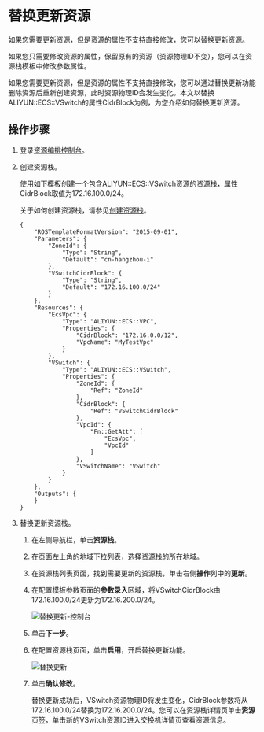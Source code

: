# 替换更新资源

如果您需要更新资源，但是资源的属性不支持直接修改，您可以替换更新资源。

如果您只需要修改资源的属性，保留原有的资源（资源物理ID不变），您可以在资源栈模板中修改参数属性。

如果您需要更新资源，但是资源的属性不支持直接修改，您可以通过替换更新功能删除资源后重新创建资源，此时资源物理ID会发生变化。本文以替换ALIYUN::ECS::VSwitch的属性CidrBlock为例，为您介绍如何替换更新资源。

## 操作步骤

1.  登录[资源编排控制台](http://ros.console.aliyun.com)。

2.  创建资源栈。

    使用如下模板创建一个包含ALIYUN::ECS::VSwitch资源的资源栈，属性CidrBlock取值为172.16.100.0/24。

    关于如何创建资源栈，请参见[创建资源栈](/cn.zh-CN/资源栈/创建资源栈.md)。

    ```
    {
        "ROSTemplateFormatVersion": "2015-09-01",
        "Parameters": {
            "ZoneId": {
                "Type": "String",
                "Default": "cn-hangzhou-i"
            },
            "VSwitchCidrBlock": {
                "Type": "String",
                "Default": "172.16.100.0/24"
            }
        },
        "Resources": {
            "EcsVpc": {
                "Type": "ALIYUN::ECS::VPC",
                "Properties": {
                    "CidrBlock": "172.16.0.0/12",
                    "VpcName": "MyTestVpc"
                }
            },
            "VSwitch": {
                "Type": "ALIYUN::ECS::VSwitch",
                "Properties": {
                    "ZoneId": {
                        "Ref": "ZoneId"
                    },
                    "CidrBlock": {
                        "Ref": "VSwitchCidrBlock"
                    },
                    "VpcId": {
                        "Fn::GetAtt": [
                            "EcsVpc",
                            "VpcId"
                        ]
                    },
                    "VSwitchName": "VSwitch"
                }
            }
        },
        "Outputs": {
        }
    }
    ```

3.  替换更新资源栈。

    1.  在左侧导航栏，单击**资源栈**。

    2.  在页面左上角的地域下拉列表，选择资源栈的所在地域。

    3.  在资源栈列表页面，找到需要更新的资源栈，单击右侧**操作**列中的**更新**。

    4.  在配置模板参数页面的**参数录入**区域，将VSwitchCidrBlock由172.16.100.0/24更新为172.16.200.0/24。

        ![替换更新-控制台](https://static-aliyun-doc.oss-accelerate.aliyuncs.com/assets/img/zh-CN/7406919951/p141959.png)

    5.  单击**下一步**。

    6.  在配置资源栈页面，单击**启用**，开启替换更新功能。

        ![替换更新](https://static-aliyun-doc.oss-accelerate.aliyuncs.com/assets/img/zh-CN/7406919951/p141962.png)

    7.  单击**确认修改**。

        替换更新成功后，VSwitch资源物理ID将发生变化，CidrBlock参数将从172.16.100.0/24替换为172.16.200.0/24。您可以在资源栈详情页单击**资源**页签，单击新的VSwitch资源ID进入交换机详情页查看资源信息。


